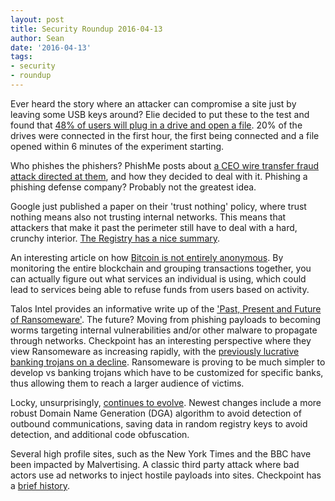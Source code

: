 ```yaml
---
layout: post
title: Security Roundup 2016-04-13
author: Sean
date: '2016-04-13'
tags:
- security
- roundup
---
```


Ever heard the story where an attacker can compromise a site just by leaving some USB keys around? Elie decided to put these to the test and found that [48% of users will plug in a drive and open a file](http://bit.ly/1YsqeHV). 20% of the drives were connected in the first hour, the first being connected and a file opened within 6 minutes of the experiment starting.

Who phishes the phishers? PhishMe posts about [a CEO wire transfer fraud attack directed at them](http://bit.ly/1oVrI10), and how they decided to deal with it. Phishing a phishing defense company? Probably not the greatest idea.

Google just published a paper on their 'trust nothing' policy, where trust nothing means also not trusting internal networks. This means that attackers that make it past the perimeter still have to deal with a hard, crunchy interior. [The Registry has a nice summary](http://bit.ly/22sHmOL).

An interesting article on how [Bitcoin is not entirely anonymous](http://bit.ly/1NnhmND). By monitoring the entire blockchain and grouping transactions together, you can actually figure out what services an individual is using, which could lead to services being able to refuse funds from users based on activity.

Talos Intel provides an informative write up of the ['Past, Present and Future of Ransomeware'](http://bit.ly/1Yui15Q). The future? Moving from phishing payloads to becoming worms targeting internal vulnerabilities and/or other malware to propagate through networks. Checkpoint has an interesting perspective where they view Ransomeware as increasing rapidly, with the [previously lucrative banking trojans on a decline](http://bit.ly/1qSAj6u). Ransomeware is proving to be much simpler to develop vs banking trojans which have to be customized for specific banks, thus allowing them to reach a larger audience of victims.

Locky, unsurprisingly, [continues to evolve](http://bit.ly/1Wstgxh). Newest changes include a more robust Domain Name Generation (DGA) algorithm to avoid detection of outbound communications, saving data in random registry keys to avoid detection, and additional code obfuscation.

Several high profile sites, such as the New York Times and the BBC have been impacted by Malvertising. A classic third party attack where bad actors use ad networks to inject hostile payloads into sites. Checkpoint has a [brief history](http://bit.ly/23FVBSB).
